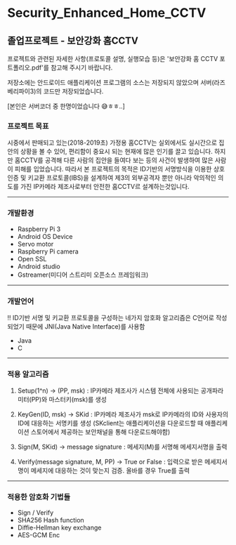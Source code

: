 # Security_Enhanced_Home_CCTV
## 졸업프로젝트 - 보안강화 홈CCTV

프로젝트와 관련된 자세한 사항(프로토콜 설명, 실행모습 등)은 '보안강화 홈 CCTV 포트폴리오.pdf'를 참고해 주시기 바랍니다.

저장소에는 안드로이드 애플리케이션 프로그램의 소스는 저장되지 않았으며 서버(라즈베리파이3)의 코드만 저장되었습니다. 

[본인은 서버코더 중 한명이었습니다 :sweat_smile:ㅎㅎ..]

### 프로젝트 목표

시중에서 판매되고 있는(2018-2019초) 가정용 홈CCTV는 실외에서도 실시간으로 집안의 상황을 볼 수 있어, 편리함이 중요시 되는 현재에 많은 인기를 끌고 있습니다.
하지만 홈CCTV를 공격해 다른 사람의 집안을 들여다 보는 등의 사건이 발생하여 많은 사람이 피해를 입었습니다.
따라서 본 프로젝트의 목적은 ID기반의 서명방식을 이용한 상호 인증 및 키교환 프로토콜(IBS)을 설계하여 제3의 외부공격자 뿐만 아니라 악의적인 의도를 가진 IP카메라 제조사로부터 안전한 홈CCTV르 설계하는것입니다.

-------------------------------

### 개발환경

* Raspberry Pi 3
* Android OS Device
* Servo motor
* Raspberry Pi camera
* Open SSL
* Android studio
* Gstreamer(미디어 스트리미 오픈소스 프레임워크)

--------------------------------

### 개발언어

:bangbang: ID기반 서명 및 키교환 프로토콜을 구성하는 네가지 암호화 알고리즘은 C언어로 작성되었기 때문에 JNI(Java Native Interface)를 사용함
* Java
* C

--------------------------------

### 적용 알고리즘

1. Setup(1^n) -> (PP, msk) : IP카메라 제조사가 시스템 전체에 사용되는 공개파라미터(PP)와 마스터키(msk)를 생성

2. KeyGen(ID, msk) -> SKid : IP카메라 제조사가 msk로 IP카메라의 ID와 사용자의 ID에 대응하는 서명키를 생성 (SKclient는 애플리케이션을 다운로드할 때 애플리케이션 스토어에서 제공하는 보안채널을 통해 다운로드해야함)

3. Sign(M, SKid) -> message signature : 메세지(M)를 서명해 메세지서명을 출력

4. Verify(message signature, M, PP) -> True or False : 입력으로 받은 메세지서명이 메세지에 대응하는 것이 맞는지 검증. 올바를 경우 True를 출력

-------------------------------

### 적용한 암호화 기법들

* Sign / Verify 
* SHA256 Hash function
* Diffie-Hellman key exchange
* AES-GCM Enc


